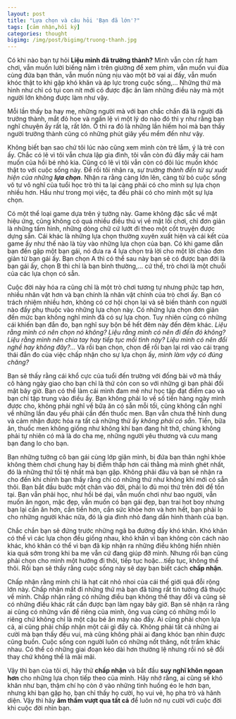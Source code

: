```yaml
---
layout: post
title: "Lựa chọn và câu hỏi 'Bạn đã lớn'?"
tags: [cảm nhận,hồi ký]
categories: thought
bigimg: /img/post/bigimg/truong-thanh.jpg
---
```


Có khi nào bạn tự hỏi **Liệu mình đã trưởng thành?** Mình vẫn còn rất ham chơi, vẫn muốn lười biếng nằm ì trên giường để xem phim, vẫn muốn vui đùa cùng đứa bạn thân, vẫn muốn nũng nịu vào một bờ vai ai đấy, vẫn muốn khóc thật to khi gặp khó khăn và áp lực trong cuộc sống,... Những thứ mà hình như chỉ có tụi con nít mới có được đặc ân làm những điều này mà một người lớn không được làm như vậy.

Mỗi lần thấy ba hay mẹ, những người mà với bạn chắc chắn đã là người đã trưởng thành, mắt đỏ hoe và ngấn lệ vì một lý do nào đó thì y như rằng bạn nghĩ chuyện ấy rất lạ, rất lớn. Ồ thì ra đó là những lần hiếm hoi mà bạn thấy người trưởng thành cũng có những phút giây yếu mềm đến như vậy.

Không biết bạn sao chứ tôi lúc nào cũng xem mình còn trẻ lắm, ý là trẻ con ấy. Chắc có lẽ vì tôi vẫn chưa lập gia đình, tôi vẫn còn đủ đầy mấy cái ham muốn của hồi bé nhỏ kia. Cũng có lẽ vì tôi vẫn còn có đôi lúc muốn khóc thật to với cuộc sống này. Để rồi tôi nhận ra, *sự trưởng thành đến từ sự xuất hiện của những **lựa chọn***. Nhận ra rằng càng lớn lên, càng từ bỏ cuộc sống vô tư vô nghĩ của tuổi học trò thì ta lại càng phải có cho mình sự lựa chọn nhiều hơn. Hầu như trong mọi việc, ta đều phải có cho mình một sự lựa chọn.

Có một thể loại game dựa trên ý tưởng này. Game không đặc sắc về mặt hiệu ứng, cũng không có quá nhiều điều thú vị về mặt lối chơi, chỉ đơn giản là những tấm hình, những dòng chữ cứ lướt đi theo một cốt truyện được dựng sẵn. Cái khác là những lựa chọn thường xuyên xuất hiện và cái kết của game ấy như thế nào là tùy vào những lựa chọn của bạn. Có khi game dẫn bạn đến gặp một bạn gái, nó đưa ra 4 lựa chọn trả lời cho một lời chào đơn giản từ bạn gái ấy. Bạn chọn A thì có thể sau này bạn sẽ có được bạn đời là bạn gái ấy, chọn B thì chỉ là bạn bình thường,... cứ thế, trò chơi là một chuỗi của các lựa chọn có sẵn.

Cuộc đời này hóa ra cũng chỉ là một trò chơi tương tự nhưng phức tạp hơn, nhiều nhân vật hơn và bạn chính là nhân vật chính của trò chơi ấy. Bạn có trách nhiệm nhiều hơn, không có cơ hội chọn lại và sẽ biến thành con người nào đấy phụ thuộc vào những lựa chọn này. Có những lựa chọn đơn giản đến mức bạn không nghĩ mình đã có sự lựa chọn. Tuy nhiên cũng có những cái khiến bạn đắn đo, bạn nghĩ suy bộn bề hết đêm này đến đêm khác. *Liệu rằng mình có nên chọn nó không? Liệu rằng mình có nên đi đến đó không? Liệu rằng mình nên chia tay hay tiếp tục mối tình này? Liệu mình có nên đổi nghề hay không đây?...* Và rồi bạn chọn, chọn để rồi bạn lại rơi vào cái trạng thái đắn đo của việc chấp nhận cho sự lựa chọn ấy, *mình làm vậy có đúng chăng?*

Bạn sẽ thấy rằng cái khổ cực của tuổi đến trường với đống bài vở mà thầy cô hàng ngày giao cho bạn chỉ là thứ cỏn con so với những gì bạn phải đối mặt bây giờ. Bạn có thể làm cái mình đam mê như học tập đạt điểm cao và bạn chỉ tập trung vào điều ấy. Bạn không phải lo về số tiền hàng ngày mình được cho, không phải nghĩ về bữa ăn có sẵn mỗi tối, cũng không cần nghĩ về những lần đau yếu phải cần đến thuốc men. Bạn vẫn chưa thể hình dung và cảm nhận được hóa ra tất cả những thứ ấy *không phải có sẵn*. Tiền, bữa ăn, thuốc men không giống như không khí bạn đang hít thở, chúng không phải tự nhiên có mà là do cha mẹ, những người yêu thương và cưu mang bạn đang lo cho bạn. 

Bạn những tưởng cô bạn gái cùng lớp giận mình, bị đứa bạn thân nghỉ khỏe không thèm chơi chung hay bị điểm thấp hơn cái thằng mà mình ghét nhất, đó là những thứ tồi tệ nhất mà bạn gặp. Không phải đâu và bạn sẽ nhận ra cho đến khi chính bạn thấy rằng chỉ có những thứ như không khí mới có sẵn thôi. Bạn bắt đầu bước một chân vào đời, phải lo đủ mọi thứ trên đời để tồn tại. Bạn vẫn phải học, như hồi bé dại, vẫn muốn chơi như bao người, vẫn muốn ăn ngon, mặc đẹp, vẫn muốn có bạn gái đẹp, bạn trai hot boy nhưng bạn lại cần ăn hơn, cần tiền hơn, cần sức khỏe hơn và hơn hết, bạn phải lo cho những người khác nữa, đó là gia đình nhỏ đang dần hình thành của bạn.

Chắc chắn bạn sẽ đứng trước những ngã ba đường đầy khó khăn. Khó khăn có thể vì các lựa chọn đều giống nhau, khó khăn vì bạn không còn cách nào khác, khó khăn có thể vì bạn đã kịp nhận ra những điều không hiển nhiên kia quá sớm trong khi ba mẹ vẫn cứ đang giúp đỡ mình. Nhưng rồi bạn cũng phải chọn cho mình một hướng đi thôi, tiếp tục hoặc...tiếp tục, không thể thôi. Rồi bạn sẽ thấy rằng cuộc sống này sẽ dạy bạn biết cách **chấp nhận**. 

Chấp nhận rằng mình chỉ là hạt cát nhỏ nhoi của cái thế giới quá đỗi rộng lớn này. Chấp nhận mất đi những thứ mà bạn đã từng rất tin tưởng đã thuộc về mình. Chấp nhận rằng có những điều bạn không thể thay đổi và cũng sẽ có những điều khác rất cần được bạn làm ngay bây giờ. Bạn sẽ nhận ra rằng ai cũng có những vấn đề riêng của mình, ông vua cũng có những mối lo riêng chứ không chỉ là một cậu bé ăn mày nào đấy. Ai cũng phải chọn lựa cả, ai cũng phải chấp nhận một cái gì đấy cả. Không phải tất cả những ai cười mà bạn thấy đều vui, mà cũng không phải ai đang khóc bạn nhìn được cũng buồn. Cuộc sống con người luôn có những nốt thăng, nốt trầm khác nhau. Có thể có những giai đoạn kéo dài hơn thường lệ nhưng rồi nó sẽ đổi thay chứ không thể là mãi mãi.

Vậy thì bạn của tôi ơi, hãy thử **chấp nhận** và bắt đầu **suy nghĩ khôn ngoan hơn** cho những lựa chọn tiếp theo của mình. Hãy nhớ rằng, ai cũng sẽ khó khăn như bạn, thậm chí họ còn ở vào những tình huống éo le hơn bạn, nhưng khi bạn gặp họ, bạn chỉ thấy họ cười, họ vui vẻ, họ pha trò và hãnh diện. Vậy thì hãy **âm thầm vượt qua tất cả** để luôn nở nụ cười với cuộc đời khi cuộc đời nhìn bạn.






